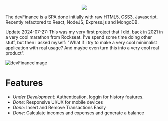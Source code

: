 <p align='center'> <img src='https://github.com/rocketseat-education/maratona-discover-01/blob/main/.github/logo.svg'> </p>

The devFinance is a SPA done initially with raw HTML5, CSS3, Javascript. 
Recently refactored to React, NodeJS, Express.js and MongoDB.

Update 2024-07-27: 
This was my very first project that I did, back in 2021 in a very cool marathon from Rockseat. I've spend some time doing other stuff, but then i asked myself: "What if i try to make a very cool minimalist application with real usage? And maybe even turn this into a very cool real product".


![devFinanceImage](https://github.com/rocketseat-education/maratona-discover-01/blob/main/.github/devfinances.png)

# Features
- *Under Development:* Authentication, loggin for history features.
- *Done:* Responsive UI/UX for mobile devices
- *Done:* Insert and Remove Transactions Easily
- *Done:* Calculate incomes and expenses and generate a balance
